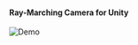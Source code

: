 
#### Ray-Marching Camera for Unity

![Demo](https://raw.github.com/jaburns/raymarch/master/demo.gif)
